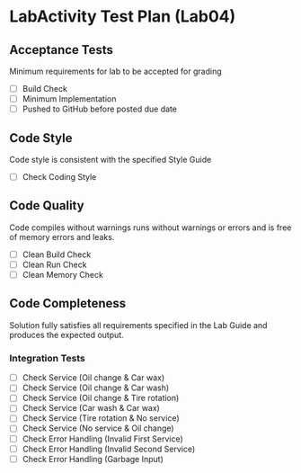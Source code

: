 # LabActivity Test Plan (Lab04)
## Acceptance Tests
Minimum requirements for lab to be accepted for grading
- [ ] Build Check
- [ ] Minimum Implementation
- [ ] Pushed to GitHub before posted due date

## Code Style
Code style is consistent with the specified Style Guide
- [ ] Check Coding Style

## Code Quality
Code compiles without warnings runs without warnings or errors and is free of memory errors and leaks.
- [ ] Clean Build Check
- [ ] Clean Run Check
- [ ] Clean Memory Check

## Code Completeness
Solution fully satisfies all requirements specified in the Lab Guide and produces the expected output.
### Integration Tests
- [ ] Check Service (Oil change & Car wax)
- [ ] Check Service (Oil change & Car wash)
- [ ] Check Service (Oil change & Tire rotation)
- [ ] Check Service (Car wash & Car wax)
- [ ] Check Service (Tire rotation & No service)
- [ ] Check Service (No service & Oil change)
- [ ] Check Error Handling (Invalid First Service)
- [ ] Check Error Handling (Invalid Second Service)
- [ ] Check Error Handling (Garbage Input)
